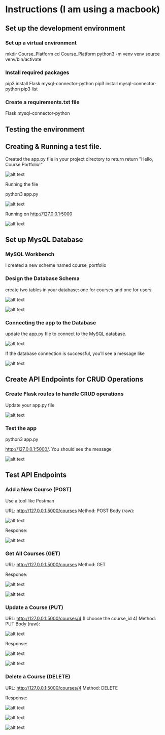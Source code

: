 
# Instructions (I am using a macbook)

## Set up the development environment

### Set up a virtual environment

mkdir Course_Platform
cd Course_Platform
python3 -m venv venv
source venv/bin/activate

### Install required packages

pip3 install Flask mysql-connector-python
pip3 install mysql-connector-python
pip3 list

### Create a requirements.txt file

Flask
mysql-connector-python

## Testing the environment

## Creating & Running a test file. 

Created the app.py file in your project directory to return  return "Hello, Course Portfolio!"

![alt text](image.png)

Running the file 

python3 app.py

![alt text](image-2.png)

Running on http://127.0.0.1:5000

![alt text](image-1.png)

## Set up MysQL Database

### MySQL Workbench

I created a new scheme named course_portfolio

### Design the Database Schema

create two tables in your database: one for courses and one for users.

![alt text](image-3.png)

![alt text](image-4.png)

### Connecting the app to the Database

update the app.py file to connect to the MySQL database.

![alt text](image-5.png)

If the database connection is successful, you’ll see a message like

![alt text](image-6.png)

## Create API Endpoints for CRUD Operations

### Create Flask routes to handle CRUD operations

Update your app.py file

![alt text](image-7.png)

### Test the app

python3 app.py

http://127.0.0.1:5000/. You should see the message

![alt text](image-8.png)

## Test API Endpoints

### Add a New Course (POST)

Use a tool like Postman

URL: http://127.0.0.1:5000/courses
Method: POST
Body (raw): 

![alt text](image-9.png)

Response:

![alt text](image-10.png)

### Get All Courses (GET)

URL: http://127.0.0.1:5000/courses
Method: GET

Response:

![alt text](image-11.png)

![alt text](image-12.png)

### Update a Course (PUT)

URL: http://127.0.0.1:5000/courses/4  (I choose the course_id 4)
Method: PUT
Body (raw):

![alt text](image-13.png)

Response:

![alt text](image-14.png)

![alt text](image-15.png)

### Delete a Course (DELETE)

URL: http://127.0.0.1:5000/courses/4
Method: DELETE

Response:

![alt text](image-16.png)

![alt text](image-17.png)

![alt text](image-18.png)




























